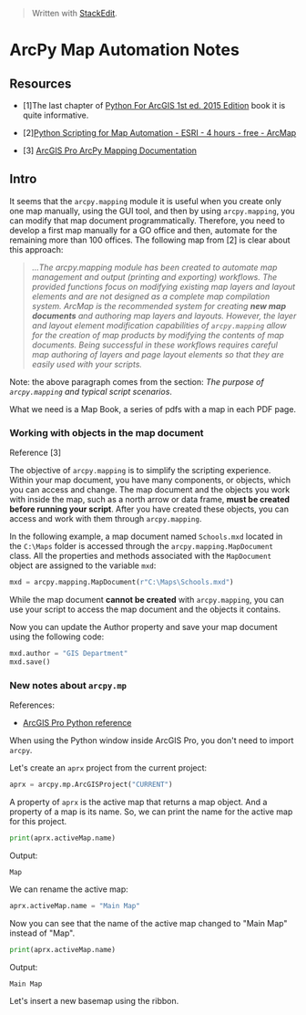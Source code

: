 


> Written with [StackEdit](https://stackedit.io/).

# ArcPy Map Automation Notes

## Resources

- [1]The last chapter of [Python For ArcGIS 1st ed. 2015 Edition](https://www.amazon.com/Python-ArcGIS-Laura-Tateosian/dp/3319183974/ref=sr_1_9?keywords=arcpy&qid=1574267660&sr=8-9) book it is quite informative. 
- [2][Python Scripting for Map Automation - ESRI - 4 hours - free - ArcMap](https://www.esri.com/training/catalog/57630437851d31e02a43f210/python-scripting-for-map-automation/)

- [3] [ArcGIS Pro ArcPy Mapping Documentation](https://pro.arcgis.com/en/pro-app/arcpy/mapping/introduction-to-arcpy-mp.htm)

## Intro

It seems that the `arcpy.mapping` module it is useful when you create only one map manually, using the GUI tool, and then by using `arcpy.mapping`, you can modify that map document programmatically. Therefore, you need to develop a first map manually for a GO office and then, automate for the remaining more than 100 offices. The following map from [2] is clear about this approach:

>_...The arcpy.mapping module has been created to automate map management and output (printing and exporting) workflows. The provided functions focus on modifying existing map layers and layout elements and are not designed as a complete map compilation system. ArcMap is the recommended system for creating **new map documents** and authoring map layers and layouts. However, the layer and layout element modification capabilities of `arcpy.mapping` allow for the creation of map products by modifying the contents of map documents. Being successful in these workflows requires careful map authoring of layers and page layout elements so that they are easily used with your scripts._

Note: the above paragraph comes from the section: _The purpose of `arcpy.mapping` and typical script scenarios_.

What we need is a Map Book, a series of pdfs with a map in each PDF page. 




### Working with objects in the map document

Reference [3]

The objective of `arcpy.mapping` is to simplify the scripting experience. Within your map document, you have many components, or objects, which you can access and change. The map document and the objects you work with inside the map, such as a north arrow or data frame, **must be created before running your script**. After you have created these objects, you can access and work with them through `arcpy.mapping`.

In the following example, a map document named `Schools.mxd` located in the `C:\Maps` folder is accessed through the `arcpy.mapping.MapDocument` class. All the properties and methods associated with the `MapDocument` object are assigned to the variable `mxd`:

```Python
mxd = arcpy.mapping.MapDocument(r"C:\Maps\Schools.mxd")
```

While the map document **cannot be created** with `arcpy.mapping`, you can use your script to access the map document and the objects it contains.

Now you can update the Author property and save your map document using the following code:

```Python
mxd.author = "GIS Department"
mxd.save()
```

### New notes about `arcpy.mp`

References:

- [ArcGIS Pro Python reference](https://pro.arcgis.com/en/pro-app/arcpy/main/arcgis-pro-arcpy-reference.htm)

When using the Python window inside ArcGIS Pro, you don't need to import `arcpy`. 

Let's create an `aprx` project from the current project:

```python
aprx = arcpy.mp.ArcGISProject("CURRENT")
```

A property of `aprx` is the active map that returns a map object. And a property of a map is its name. So, we can print the name for the active map for this project. 

```python
print(aprx.activeMap.name)
```
Output:
```
Map
```
We can rename the active map:

```python
aprx.activeMap.name = "Main Map"
```
Now you can see that the name of the active map changed to "Main Map" instead of "Map".

```python
print(aprx.activeMap.name)
```
Output:
```
Main Map
```
Let's insert a new basemap using the ribbon. 




<!--stackedit_data:
eyJoaXN0b3J5IjpbMTI3MjIzMzMyNSwzMzQ1NDU3Myw0OTA2OT
cwMjUsLTEyNTE2NTU4MDMsMTYwNTkwODcwNiw2NjQzNDY3MTIs
LTIwMTc5MDQ5MzFdfQ==
-->